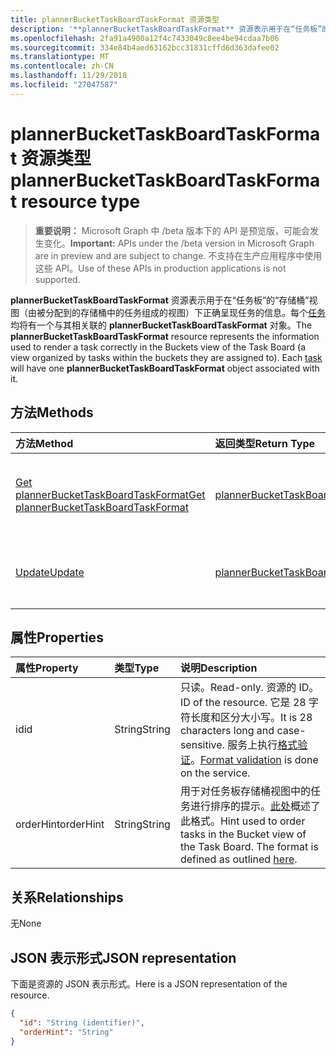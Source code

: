 ```yaml
---
title: plannerBucketTaskBoardTaskFormat 资源类型
description: '**plannerBucketTaskBoardTaskFormat** 资源表示用于在“任务板”的“存储桶”视图（由被分配到的存储桶中的任务组成的视图）下正确呈现任务的信息。每个任务均将有一个与其相关联的 **plannerBucketTaskBoardTaskFormat** 对象。'
ms.openlocfilehash: 2fa91a4900a12f4c7433049c8ee4be94cdaa7b06
ms.sourcegitcommit: 334e84b4aed63162bcc31831cffd6d363dafee02
ms.translationtype: MT
ms.contentlocale: zh-CN
ms.lasthandoff: 11/29/2018
ms.locfileid: "27047587"
---
```

# <a name="plannerbuckettaskboardtaskformat-resource-type"></a><span data-ttu-id="2f040-104">plannerBucketTaskBoardTaskFormat 资源类型</span><span class="sxs-lookup"><span data-stu-id="2f040-104">plannerBucketTaskBoardTaskFormat resource type</span></span>

> <span data-ttu-id="2f040-105">**重要说明：** Microsoft Graph 中 /beta 版本下的 API 是预览版，可能会发生变化。</span><span class="sxs-lookup"><span data-stu-id="2f040-105">**Important:** APIs under the /beta version in Microsoft Graph are in preview and are subject to change.</span></span> <span data-ttu-id="2f040-106">不支持在生产应用程序中使用这些 API。</span><span class="sxs-lookup"><span data-stu-id="2f040-106">Use of these APIs in production applications is not supported.</span></span>

<span data-ttu-id="2f040-p103">**plannerBucketTaskBoardTaskFormat** 资源表示用于在“任务板”的“存储桶”视图（由被分配到的存储桶中的任务组成的视图）下正确呈现任务的信息。每个[任务](plannertask.md)均将有一个与其相关联的 **plannerBucketTaskBoardTaskFormat** 对象。</span><span class="sxs-lookup"><span data-stu-id="2f040-p103">The **plannerBucketTaskBoardTaskFormat** resource represents the information used to render a task correctly in the Buckets view of the Task Board (a view organized by tasks within the buckets they are assigned to). Each [task](plannertask.md) will have one **plannerBucketTaskBoardTaskFormat** object associated with it.</span></span>


## <a name="methods"></a><span data-ttu-id="2f040-109">方法</span><span class="sxs-lookup"><span data-stu-id="2f040-109">Methods</span></span>

| <span data-ttu-id="2f040-110">方法</span><span class="sxs-lookup"><span data-stu-id="2f040-110">Method</span></span>           | <span data-ttu-id="2f040-111">返回类型</span><span class="sxs-lookup"><span data-stu-id="2f040-111">Return Type</span></span>    |<span data-ttu-id="2f040-112">说明</span><span class="sxs-lookup"><span data-stu-id="2f040-112">Description</span></span>|
|:---------------|:--------|:----------|
|[<span data-ttu-id="2f040-113">Get plannerBucketTaskBoardTaskFormat</span><span class="sxs-lookup"><span data-stu-id="2f040-113">Get plannerBucketTaskBoardTaskFormat</span></span>](../api/plannerbuckettaskboardtaskformat-get.md) | [<span data-ttu-id="2f040-114">plannerBucketTaskBoardTaskFormat</span><span class="sxs-lookup"><span data-stu-id="2f040-114">plannerBucketTaskBoardTaskFormat</span></span>](plannerbuckettaskboardtaskformat.md) |<span data-ttu-id="2f040-115">读取 **plannerBucketTaskBoardTaskFormat** 对象的属性和关系。</span><span class="sxs-lookup"><span data-stu-id="2f040-115">Read properties and relationships of **plannerBucketTaskBoardTaskFormat** object.</span></span>|
|[<span data-ttu-id="2f040-116">Update</span><span class="sxs-lookup"><span data-stu-id="2f040-116">Update</span></span>](../api/plannerbuckettaskboardtaskformat-update.md) | [<span data-ttu-id="2f040-117">plannerBucketTaskBoardTaskFormat</span><span class="sxs-lookup"><span data-stu-id="2f040-117">plannerBucketTaskBoardTaskFormat</span></span>](plannerbuckettaskboardtaskformat.md)  |<span data-ttu-id="2f040-118">更新 **plannerBucketTaskBoardTaskFormat** 对象</span><span class="sxs-lookup"><span data-stu-id="2f040-118">Update **plannerBucketTaskBoardTaskFormat** object.</span></span> |

## <a name="properties"></a><span data-ttu-id="2f040-119">属性</span><span class="sxs-lookup"><span data-stu-id="2f040-119">Properties</span></span>
| <span data-ttu-id="2f040-120">属性</span><span class="sxs-lookup"><span data-stu-id="2f040-120">Property</span></span>     | <span data-ttu-id="2f040-121">类型</span><span class="sxs-lookup"><span data-stu-id="2f040-121">Type</span></span>   |<span data-ttu-id="2f040-122">说明</span><span class="sxs-lookup"><span data-stu-id="2f040-122">Description</span></span>|
|:---------------|:--------|:----------|
|<span data-ttu-id="2f040-123">id</span><span class="sxs-lookup"><span data-stu-id="2f040-123">id</span></span>|<span data-ttu-id="2f040-124">String</span><span class="sxs-lookup"><span data-stu-id="2f040-124">String</span></span>| <span data-ttu-id="2f040-125">只读。</span><span class="sxs-lookup"><span data-stu-id="2f040-125">Read-only.</span></span> <span data-ttu-id="2f040-126">资源的 ID。</span><span class="sxs-lookup"><span data-stu-id="2f040-126">ID of the resource.</span></span> <span data-ttu-id="2f040-127">它是 28 字符长度和区分大小写。</span><span class="sxs-lookup"><span data-stu-id="2f040-127">It is 28 characters long and case-sensitive.</span></span> <span data-ttu-id="2f040-128">服务上执行[格式验证](tasks-identifiers-disclaimer.md)。</span><span class="sxs-lookup"><span data-stu-id="2f040-128">[Format validation](tasks-identifiers-disclaimer.md) is done on the service.</span></span>|
|<span data-ttu-id="2f040-129">orderHint</span><span class="sxs-lookup"><span data-stu-id="2f040-129">orderHint</span></span>|<span data-ttu-id="2f040-130">String</span><span class="sxs-lookup"><span data-stu-id="2f040-130">String</span></span>|<span data-ttu-id="2f040-p105">用于对任务板存储桶视图中的任务进行排序的提示。[此处](planner-order-hint-format.md)概述了此格式。</span><span class="sxs-lookup"><span data-stu-id="2f040-p105">Hint used to order tasks in the Bucket view of the Task Board. The format is defined as outlined [here](planner-order-hint-format.md).</span></span>|

## <a name="relationships"></a><span data-ttu-id="2f040-133">关系</span><span class="sxs-lookup"><span data-stu-id="2f040-133">Relationships</span></span>
<span data-ttu-id="2f040-134">无</span><span class="sxs-lookup"><span data-stu-id="2f040-134">None</span></span>


## <a name="json-representation"></a><span data-ttu-id="2f040-135">JSON 表示形式</span><span class="sxs-lookup"><span data-stu-id="2f040-135">JSON representation</span></span>
<span data-ttu-id="2f040-136">下面是资源的 JSON 表示形式。</span><span class="sxs-lookup"><span data-stu-id="2f040-136">Here is a JSON representation of the resource.</span></span>

<!-- {
  "blockType": "resource",
  "optionalProperties": [

  ],
  "@odata.type": "microsoft.graph.plannerBucketTaskBoardTaskFormat"
}-->

```json
{
  "id": "String (identifier)",
  "orderHint": "String"
}

```

<!-- uuid: 8fcb5dbc-d5aa-4681-8e31-b001d5168d79
2015-10-25 14:57:30 UTC -->
<!-- {
  "type": "#page.annotation",
  "description": "plannerBucketTaskBoardTaskFormat resource",
  "keywords": "",
  "section": "documentation",
  "tocPath": ""
}-->